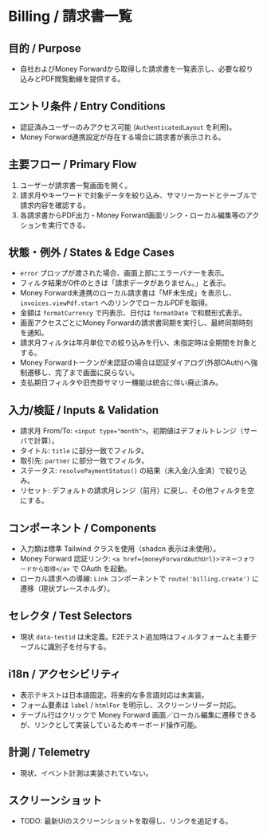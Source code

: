 # Billing / 請求書一覧

## 目的 / Purpose
- 自社およびMoney Forwardから取得した請求書を一覧表示し、必要な絞り込みとPDF閲覧動線を提供する。

## エントリ条件 / Entry Conditions
- 認証済みユーザーのみアクセス可能 (`AuthenticatedLayout` を利用)。
- Money Forward連携設定が存在する場合に請求書が表示される。

## 主要フロー / Primary Flow
1. ユーザーが請求書一覧画面を開く。
2. 請求月やキーワードで対象データを絞り込み、サマリーカードとテーブルで請求内容を確認する。
3. 各請求書からPDF出力・Money Forward画面リンク・ローカル編集等のアクションを実行できる。

## 状態・例外 / States & Edge Cases
- `error` プロップが渡された場合、画面上部にエラーバナーを表示。
- フィルタ結果が0件のときは「請求データがありません。」と表示。
- Money Forward未連携のローカル請求書は「MF未生成」を表示し、`invoices.viewPdf.start` へのリンクでローカルPDFを取得。
- 金額は `formatCurrency` で円表示、日付は `formatDate` で和暦形式表示。
- 画面アクセスごとにMoney Forwardの請求書同期を実行し、最終同期時刻を通知。
- 請求月フィルタは年月単位での絞り込みを行い、未指定時は全期間を対象とする。
- Money Forwardトークンが未認証の場合は認証ダイアログ(外部OAuth)へ強制遷移し、完了まで画面に戻らない。
- 支払期日フィルタや旧売掛サマリー機能は統合に伴い廃止済み。

## 入力/検証 / Inputs & Validation
- 請求月 From/To: `<input type="month">`。初期値はデフォルトレンジ（サーバで計算）。
- タイトル: `title` に部分一致でフィルタ。
- 取引先: `partner` に部分一致でフィルタ。
- ステータス: `resolvePaymentStatus()` の結果（未入金/入金済）で絞り込み。
- リセット: デフォルトの請求月レンジ（前月）に戻し、その他フィルタを空にする。

## コンポーネント / Components
- 入力類は標準 Tailwind クラスを使用（shadcn 表示は未使用）。
- Money Forward 認証リンク: `<a href={moneyForwardAuthUrl}>マネーフォワードから取得</a>` で OAuth を起動。
- ローカル請求への導線: `Link` コンポーネントで `route('billing.create')` に遷移（現状プレースホルダ）。

## セレクタ / Test Selectors
- 現状 `data-testid` は未定義。E2Eテスト追加時はフィルタフォームと主要テーブルに識別子を付与する。

## i18n / アクセシビリティ
- 表示テキストは日本語固定。将来的な多言語対応は未実装。
- フォーム要素は `label` / `htmlFor` を明示し、スクリーンリーダー対応。
- テーブル行はクリックで Money Forward 画面／ローカル編集に遷移できるが、リンクとして実装しているためキーボード操作可能。

## 計測 / Telemetry
- 現状、イベント計測は実装されていない。

## スクリーンショット
- TODO: 最新UIのスクリーンショットを取得し、リンクを追記する。
